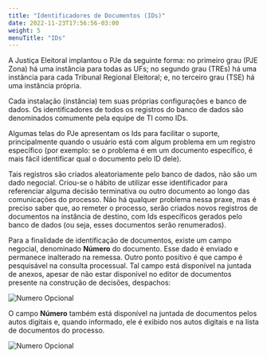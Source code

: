 ```yaml
---
title: "Identificadores de Documentos (IDs)"
date: 2022-11-23T17:56:56-03:00
weight: 5
menuTitle: "IDs"
---
```


A Justiça Eleitoral implantou o PJe da seguinte forma: no primeiro grau (PJE Zona) há uma instância para todas as UFs; no segundo grau (TREs) há uma instância para cada Tribunal Regional Eleitoral; e, no terceiro grau (TSE) há uma instância própria.

Cada instalação (instância) tem suas próprias configurações e banco de dados. Os identificadores de todos os registros do banco de dados são denominados comumente pela equipe de TI como IDs. 

Algumas telas do PJe apresentam os Ids para facilitar o suporte, principalmente quando o usuário está com algum problema em um registro específico (por exemplo: se o problema é em um documento específico, é mais fácil identificar qual o documento pelo ID dele).

Tais registros são criados aleatoriamente pelo banco de dados, não são um dado negocial. Criou-se o hábito de utilizar esse identificador para referenciar alguma decisão terminativa ou outro documento ao longo das comunicações do processo. Não há qualquer problema nessa praxe, mas é preciso saber que, ao remeter o processo, serão criados novos registros de documentos na instância de destino, com Ids específicos gerados pelo banco de dados (ou seja, esses documentos serão renumerados).

Para a finalidade de identificação de documentos, existe um campo negocial, denominado **Número** do documento. Esse dado é enviado e permanece inalterado na remessa. Outro ponto positivo é que campo é pesquisável na consulta processual. Tal campo está disponível na juntada de anexos, apesar de não estar disponível no editor de documentos presente na construção de decisões, despachos:

![Numero Opcional](/imagens/numero_opcional.jpg)

O campo **Número** também está disponível na juntada de documentos pelos autos digitais e, quando informado, ele é exibido nos autos digitais e na lista de documentos do processo.

![Numero Opcional](/imagens/numero_opcional_2.png)
